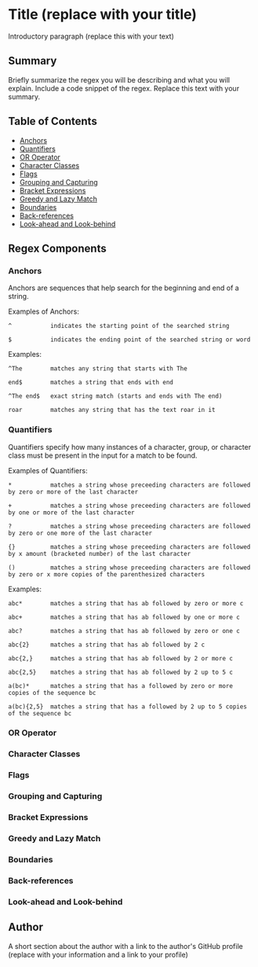 # Title (replace with your title)

Introductory paragraph (replace this with your text)

## Summary

Briefly summarize the regex you will be describing and what you will explain. Include a code snippet of the regex. Replace this text with your summary.

## Table of Contents

- [Anchors](#anchors)
- [Quantifiers](#quantifiers)
- [OR Operator](#or-operator)
- [Character Classes](#character-classes)
- [Flags](#flags)
- [Grouping and Capturing](#grouping-and-capturing)
- [Bracket Expressions](#bracket-expressions)
- [Greedy and Lazy Match](#greedy-and-lazy-match)
- [Boundaries](#boundaries)
- [Back-references](#back-references)
- [Look-ahead and Look-behind](#look-ahead-and-look-behind)

## Regex Components

### Anchors
Anchors are sequences that help search for the beginning and end of a string.

Examples of Anchors:
```
^           indicates the starting point of the searched string

$           indicates the ending point of the searched string or word
```

Examples:
```
^The        matches any string that starts with The 

end$        matches a string that ends with end

^The end$   exact string match (starts and ends with The end)

roar        matches any string that has the text roar in it
```

### Quantifiers
Quantifiers specify how many instances of a character, group, or character class must be present in the input for a match to be found. 

Examples of Quantifiers:
```
*           matches a string whose preceeding characters are followed by zero or more of the last character

+           matches a string whose preceeding characters are followed by one or more of the last character

?           matches a string whose preceeding characters are followed by zero or one more of the last character

{}          matches a string whose preceeding characters are followed by x amount (bracketed number) of the last character

()          matches a string whose preceeding characters are followed by zero or x more copies of the parenthesized characters
```

Examples:
```
abc*        matches a string that has ab followed by zero or more c

abc+        matches a string that has ab followed by one or more c

abc?        matches a string that has ab followed by zero or one c

abc{2}      matches a string that has ab followed by 2 c

abc{2,}     matches a string that has ab followed by 2 or more c

abc{2,5}    matches a string that has ab followed by 2 up to 5 c

a(bc)*      matches a string that has a followed by zero or more copies of the sequence bc

a(bc){2,5}  matches a string that has a followed by 2 up to 5 copies of the sequence bc
```

### OR Operator

### Character Classes

### Flags

### Grouping and Capturing

### Bracket Expressions

### Greedy and Lazy Match

### Boundaries

### Back-references

### Look-ahead and Look-behind

## Author

A short section about the author with a link to the author's GitHub profile (replace with your information and a link to your profile)
